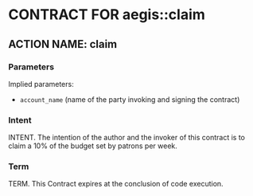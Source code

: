 # CONTRACT FOR aegis::claim

## ACTION NAME: claim

### Parameters

Implied parameters: 

* `account_name` (name of the party invoking and signing the contract)

### Intent
INTENT. The intention of the author and the invoker of this contract is to claim a 10% of the budget set by patrons per week.

### Term
TERM. This Contract expires at the conclusion of code execution.
